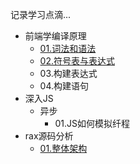 记录学习点滴...
- 前端学编译原理
    - [01.词法和语法](/javascript/tdop/01.词法和语法.md)
    - [02.符号表与表达式](/javascript/tdop/02.符号表与表达式.md)
    - 03.构建表达式
    - 04.构建语句
- 深入JS
    - 异步
        - 01.JS如何模拟纤程
- rax源码分析
    - [01.整体架构](/source/rax/index)
